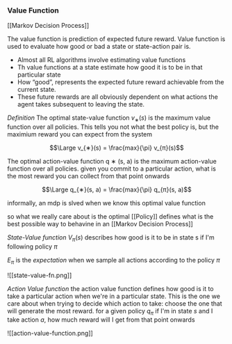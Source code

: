 ### Value Function

[[Markov Decision Process]]

The value function is prediction of expected future reward. Value function is used to evaluate how good or bad a state or state-action pair is.

- Almost all RL algorithms involve estimating value functions
- Th value functions at a state estimate how good it is to be in that particular state
- How “good”, represents the expected future reward achievable from the current state.
- These future rewards are all obviously dependent on what actions the agent takes subsequent to leaving the state.

*Definition*
The optimal state-value function $v_{∗}(s)$ is the maximum value
function over all policies.  This tells you not what the best policy is, but the maximium reward you can expect from the system

$$\Large v_{∗}(s) = \frac{max}{\pi} v_{π}(s)$$

The optimal action-value function q ∗ (s, a) is the maximum
action-value function over all policies.  given you commit to a particular action, what is the most reward you can collect from that point onwards

$$\Large q_{∗}(s, a) = \frac{max}{\pi} q_{π}(s, a)$$

informally, an mdp is slved when we know this optimal value function

so what we really care about is the optimal [[Policy]] defines what is the best possible way to behavine in an [[Markov Decision Process]]


*State-Value function*
$V_{\pi}(s)$ describes how good is it to be in state s if I'm following policy $\pi$

$E_{\pi}$ is the *expectation* when we sample all actions according to the policy $\pi$

![[state-value-fn.png]]

*Action Value function*
the action value function defines how good is it to take a particular action when we're in a particular state.  This is the one we care about when trying to decide which action to take: choose the one that will generate the most reward.  for a given policy $q_{\pi}$ if I'm in state $s$ and I take action $a$, how much reward will I get from that point onwards

![[action-value-function.png]]
